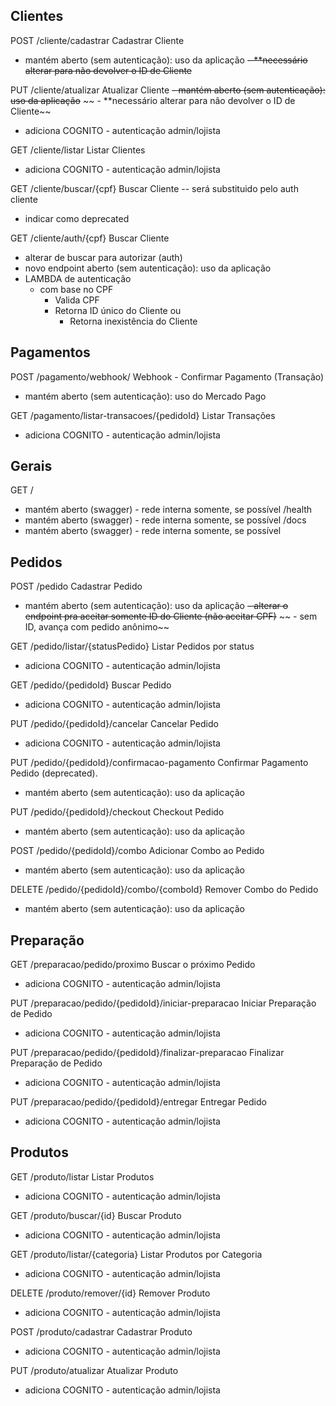## Clientes

POST
/cliente/cadastrar
Cadastrar Cliente
- mantém aberto (sem autenticação): uso da aplicação
~~- **necessário alterar para não devolver o ID de Cliente~~

PUT
/cliente/atualizar
Atualizar Cliente
~~- mantém aberto (sem autenticação): uso da aplicação~~
~~ - **necessário alterar para não devolver o ID de Cliente~~
- adiciona COGNITO - autenticação admin/lojista

GET
/cliente/listar
Listar Clientes
- adiciona COGNITO - autenticação admin/lojista

GET
/cliente/buscar/{cpf}
Buscar Cliente
-- será substituido pelo auth cliente
- indicar como deprecated

GET
/cliente/auth/{cpf}
Buscar Cliente
- alterar de buscar para autorizar (auth)
- novo endpoint aberto (sem autenticação): uso da aplicação
- LAMBDA de autenticação
  - com base no CPF
    - Valida CPF
    - Retorna ID único do Cliente ou
      - Retorna inexistência do Cliente

## Pagamentos

POST
/pagamento/webhook/
Webhook - Confirmar Pagamento (Transação)
- mantém aberto (sem autenticação): uso do Mercado Pago

GET
/pagamento/listar-transacoes/{pedidoId}
Listar Transações
- adiciona COGNITO - autenticação admin/lojista

## Gerais

GET
/
- mantém aberto (swagger) - rede interna somente, se possível
/health
- mantém aberto (swagger) - rede interna somente, se possível
/docs
- mantém aberto (swagger) - rede interna somente, se possível


## Pedidos

POST
/pedido
Cadastrar Pedido
- mantém aberto (sem autenticação): uso da aplicação
~~- alterar o endpoint pra aceitar somente ID do Cliente (não aceitar CPF)~~
~~  - sem ID, avança com pedido anônimo~~

GET
/pedido/listar/{statusPedido}
Listar Pedidos por status
- adiciona COGNITO - autenticação admin/lojista

GET
/pedido/{pedidoId}
Buscar Pedido
- adiciona COGNITO - autenticação admin/lojista

PUT
/pedido/{pedidoId}/cancelar
Cancelar Pedido
- adiciona COGNITO - autenticação admin/lojista

PUT
/pedido/{pedidoId}/confirmacao-pagamento
Confirmar Pagamento Pedido (deprecated).
- mantém aberto (sem autenticação): uso da aplicação

PUT
/pedido/{pedidoId}/checkout
Checkout Pedido
- mantém aberto (sem autenticação): uso da aplicação

POST
/pedido/{pedidoId}/combo
Adicionar Combo ao Pedido
- mantém aberto (sem autenticação): uso da aplicação

DELETE
/pedido/{pedidoId}/combo/{comboId}
Remover Combo do Pedido
- mantém aberto (sem autenticação): uso da aplicação

## Preparação

GET
/preparacao/pedido/proximo
Buscar o próximo Pedido
- adiciona COGNITO - autenticação admin/lojista

PUT
/preparacao/pedido/{pedidoId}/iniciar-preparacao
Iniciar Preparação de Pedido
- adiciona COGNITO - autenticação admin/lojista

PUT
/preparacao/pedido/{pedidoId}/finalizar-preparacao
Finalizar Preparação de Pedido
- adiciona COGNITO - autenticação admin/lojista

PUT
/preparacao/pedido/{pedidoId}/entregar
Entregar Pedido
- adiciona COGNITO - autenticação admin/lojista

## Produtos

GET
/produto/listar
Listar Produtos
- adiciona COGNITO - autenticação admin/lojista

GET
/produto/buscar/{id}
Buscar Produto
- adiciona COGNITO - autenticação admin/lojista

GET
/produto/listar/{categoria}
Listar Produtos por Categoria
- adiciona COGNITO - autenticação admin/lojista

DELETE
/produto/remover/{id}
Remover Produto
- adiciona COGNITO - autenticação admin/lojista

POST
/produto/cadastrar
Cadastrar Produto
- adiciona COGNITO - autenticação admin/lojista

PUT
/produto/atualizar
Atualizar Produto
- adiciona COGNITO - autenticação admin/lojista

